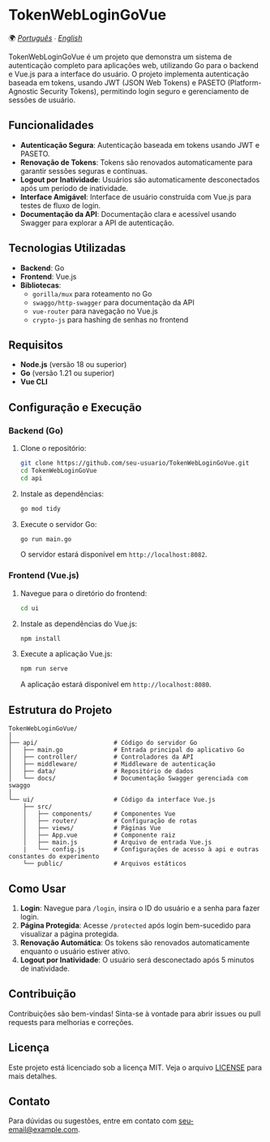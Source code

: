 # TokenWebLoginGoVue

🌍 *[Português](README.md) ∙ [English](README_en.md)*

TokenWebLoginGoVue é um projeto que demonstra um sistema de autenticação completo para aplicações web, utilizando Go para o backend e Vue.js para a interface do usuário. O projeto implementa autenticação baseada em tokens, usando JWT (JSON Web Tokens) e PASETO (Platform-Agnostic Security Tokens), permitindo login seguro e gerenciamento de sessões de usuário.

## Funcionalidades

- **Autenticação Segura**: Autenticação baseada em tokens usando JWT e PASETO.
- **Renovação de Tokens**: Tokens são renovados automaticamente para garantir sessões seguras e contínuas.
- **Logout por Inatividade**: Usuários são automaticamente desconectados após um período de inatividade.
- **Interface Amigável**: Interface de usuário construída com Vue.js para testes de fluxo de login.
- **Documentação da API**: Documentação clara e acessível usando Swagger para explorar a API de autenticação.

## Tecnologias Utilizadas

- **Backend**: Go
- **Frontend**: Vue.js
- **Bibliotecas**:
  - `gorilla/mux` para roteamento no Go
  - `swaggo/http-swagger` para documentação da API
  - `vue-router` para navegação no Vue.js
  - `crypto-js` para hashing de senhas no frontend

## Requisitos

- **Node.js** (versão 18 ou superior)
- **Go** (versão 1.21 ou superior)
- **Vue CLI**

## Configuração e Execução

### Backend (Go)

1. Clone o repositório:

   ```bash
   git clone https://github.com/seu-usuario/TokenWebLoginGoVue.git
   cd TokenWebLoginGoVue
   cd api
   ```

2. Instale as dependências:

   ```bash
   go mod tidy
   ```

3. Execute o servidor Go:

   ```bash
   go run main.go
   ```

   O servidor estará disponível em `http://localhost:8082`.

### Frontend (Vue.js)

1. Navegue para o diretório do frontend:

   ```bash
   cd ui
   ```

2. Instale as dependências do Vue.js:

   ```bash
   npm install
   ```

3. Execute a aplicação Vue.js:

   ```bash
   npm run serve
   ```

   A aplicação estará disponível em `http://localhost:8080`.

## Estrutura do Projeto

```plaintext
TokenWebLoginGoVue/
│
├── api/                     # Código do servidor Go
│   ├── main.go              # Entrada principal do aplicativo Go
│   ├── controller/          # Controladores da API
│   ├── middleware/          # Middleware de autenticação
│   ├── data/                # Repositório de dados
│   └── docs/                # Documentação Swagger gerenciada com swaggo
│
└── ui/                      # Código da interface Vue.js
    ├── src/
    │   ├── components/      # Componentes Vue
    │   ├── router/          # Configuração de rotas
    │   ├── views/           # Páginas Vue
    │   ├── App.vue          # Componente raiz
    │   ├── main.js          # Arquivo de entrada Vue.js
    |   └── config.js        # Configurações de acesso à api e outras constantes do experimento
    └── public/              # Arquivos estáticos
```

## Como Usar

1. **Login**: Navegue para `/login`, insira o ID do usuário e a senha para fazer login.
2. **Página Protegida**: Acesse `/protected` após login bem-sucedido para visualizar a página protegida.
3. **Renovação Automática**: Os tokens são renovados automaticamente enquanto o usuário estiver ativo.
4. **Logout por Inatividade**: O usuário será desconectado após 5 minutos de inatividade.

## Contribuição

Contribuições são bem-vindas! Sinta-se à vontade para abrir issues ou pull requests para melhorias e correções.

## Licença

Este projeto está licenciado sob a licença MIT. Veja o arquivo [LICENSE](LICENSE) para mais detalhes.

## Contato

Para dúvidas ou sugestões, entre em contato com [seu-email@example.com](mailto:jcf_ssp@hotmail.com).
